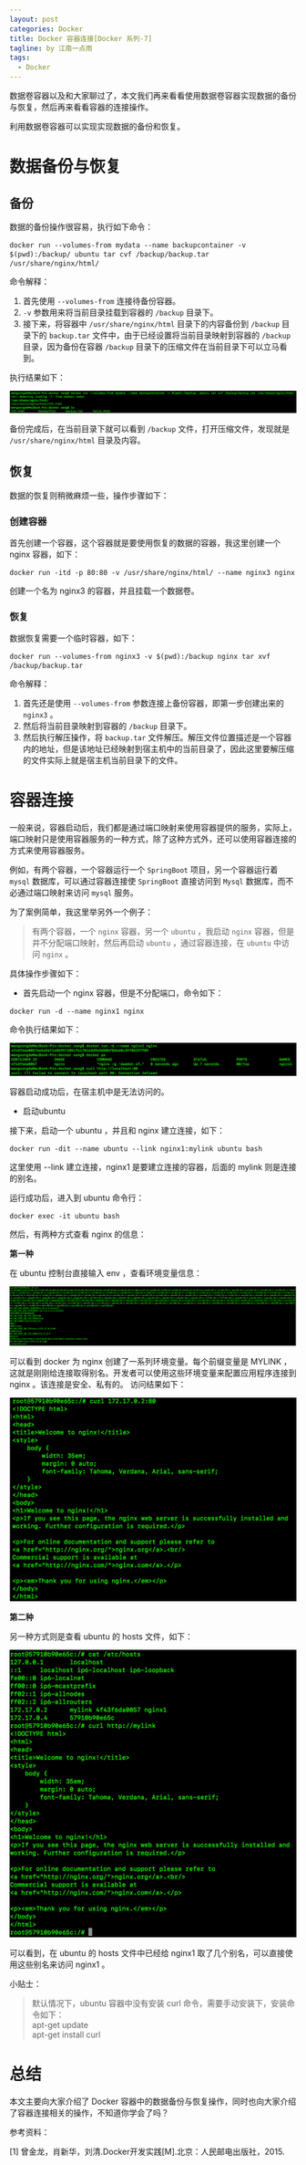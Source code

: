 ```yaml
---
layout: post
categories: Docker
title: Docker 容器连接[Docker 系列-7]
tagline: by 江南一点雨
tags: 
  - Docker
---
```


数据卷容器以及和大家聊过了，本文我们再来看看使用数据卷容器实现数据的备份与恢复，然后再来看看容器的连接操作。

<!--more-->

利用数据卷容器可以实现实现数据的备份和恢复。

# 数据备份与恢复

## 备份

数据的备份操作很容易，执行如下命令：  

```
docker run --volumes-from mydata --name backupcontainer -v $(pwd):/backup/ ubuntu tar cvf /backup/backup.tar /usr/share/nginx/html/
```  

命令解释：

1. 首先使用 `--volumes-from` 连接待备份容器。
2. `-v` 参数用来将当前目录挂载到容器的 `/backup` 目录下。
3. 接下来，将容器中 `/usr/share/nginx/html` 目录下的内容备份到 `/backup` 目录下的 `backup.tar` 文件中，由于已经设置将当前目录映射到容器的 `/backup` 目录，因为备份在容器 `/backup` 目录下的压缩文件在当前目录下可以立马看到。  

执行结果如下：

![19-1](/assets/images/2019/java/image_javaboy/0530/19-1.png)  

备份完成后，在当前目录下就可以看到 `/backup` 文件，打开压缩文件，发现就是 `/usr/share/nginx/html` 目录及内容。

## 恢复

数据的恢复则稍微麻烦一些，操作步骤如下：

### 创建容器

首先创建一个容器，这个容器就是要使用恢复的数据的容器，我这里创建一个 nginx 容器，如下：

```
docker run -itd -p 80:80 -v /usr/share/nginx/html/ --name nginx3 nginx
```  

创建一个名为 nginx3 的容器，并且挂载一个数据卷。

### 恢复

数据恢复需要一个临时容器，如下：
```
docker run --volumes-from nginx3 -v $(pwd):/backup nginx tar xvf /backup/backup.tar
```  

命令解释：  

1. 首先还是使用 `--volumes-from` 参数连接上备份容器，即第一步创建出来的 `nginx3` 。
2. 然后将当前目录映射到容器的 `/backup` 目录下。
3. 然后执行解压操作，将 `backup.tar` 文件解压。解压文件位置描述是一个容器内的地址，但是该地址已经映射到宿主机中的当前目录了，因此这里要解压缩的文件实际上就是宿主机当前目录下的文件。

# 容器连接

一般来说，容器启动后，我们都是通过端口映射来使用容器提供的服务，实际上，端口映射只是使用容器服务的一种方式，除了这种方式外，还可以使用容器连接的方式来使用容器服务。

例如，有两个容器，一个容器运行一个 `SpringBoot` 项目，另一个容器运行着 `mysql` 数据库，可以通过容器连接使 `SpringBoot` 直接访问到 `Mysql` 数据库，而不必通过端口映射来访问 `mysql` 服务。

为了案例简单，我这里举另外一个例子：  

> 有两个容器，一个 `nginx` 容器，另一个 `ubuntu` ，我启动 `nginx` 容器，但是并不分配端口映射，然后再启动 `ubuntu` ，通过容器连接，在 `ubuntu` 中访问 `nginx` 。  


具体操作步骤如下：  

- 首先启动一个 nginx 容器，但是不分配端口，命令如下：  

```
docker run -d --name nginx1 nginx
```  

命令执行结果如下：  

![20-1](/assets/images/2019/java/image_javaboy/0530/20-1.png)  

容器启动成功后，在宿主机中是无法访问的。  

- 启动ubuntu

接下来，启动一个 ubuntu ，并且和 nginx 建立连接，如下：  

```
docker run -dit --name ubuntu --link nginx1:mylink ubuntu bash
```  

这里使用 --link 建立连接，nginx1 是要建立连接的容器，后面的 mylink 则是连接的别名。  

运行成功后，进入到 ubuntu 命令行：  

```
docker exec -it ubuntu bash
```  

然后，有两种方式查看 nginx 的信息：  

**第一种**   

在 ubuntu 控制台直接输入 env ，查看环境变量信息：  

![20-2](/assets/images/2019/java/image_javaboy/0530/20-2.png)  

可以看到 docker 为 nginx 创建了一系列环境变量。每个前缀变量是 MYLINK ，这就是刚刚给连接取得别名。开发者可以使用这些环境变量来配置应用程序连接到 nginx 。该连接是安全、私有的。 访问结果如下：  

![20-3](/assets/images/2019/java/image_javaboy/0530/20-3.png)  

**第二种**   

另一种方式则是查看 ubuntu 的 hosts 文件，如下：  

![20-4](/assets/images/2019/java/image_javaboy/0530/20-4.png)  

可以看到，在 ubuntu 的 hosts 文件中已经给 nginx1 取了几个别名，可以直接使用这些别名来访问 nginx1 。

小贴士：  

> 默认情况下，ubuntu 容器中没有安装 curl 命令，需要手动安装下，安装命令如下：  
> apt-get update  
> apt-get install curl

# 总结

本文主要向大家介绍了 Docker 容器中的数据备份与恢复操作，同时也向大家介绍了容器连接相关的操作，不知道你学会了吗？

参考资料：

[1] 曾金龙，肖新华，刘清.Docker开发实践[M].北京：人民邮电出版社，2015.